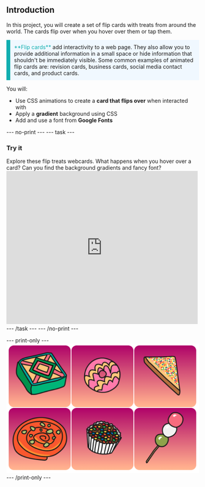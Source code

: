 ## Introduction

In this project, you will create a set of flip cards with treats from around the world. The cards flip over when you hover over them or tap them. 

<p style="border-left: solid; border-width:10px; border-color: #0faeb0; background-color: aliceblue; padding: 10px;">
<span style="color: #0faeb0">**Flip cards**</span> add interactivity to a web page. They also allow you to provide additional information in a small space or hide information that shouldn't be immediately visible. Some common examples of animated flip cards are: revision cards, business cards, social media contact cards, and product cards. 
</p>

You will:
+ Use CSS animations to create a **card that flips over** when interacted with
+ Apply a **gradient** background using CSS
+ Add and use a font from **Google Fonts**

--- no-print ---
--- task ---
### Try it
<div style="display: flex; flex-wrap: wrap">
<div style="flex-basis: 175px; flex-grow: 1">  
Explore these flip treats webcards. What happens when you hover over a card? Can you find the background gradients and fancy font?
</div>
<div>
<iframe src="https://trinket.io/embed/html/d32996ce0d?outputOnly=true" width="500" height="400" frameborder="0" marginwidth="0" marginheight="0" allowfullscreen></iframe>
</div>
</div>
--- /task ---
--- /no-print ---

--- print-only ---
![Completed project](images/showcase_static.png)
--- /print-only ---
